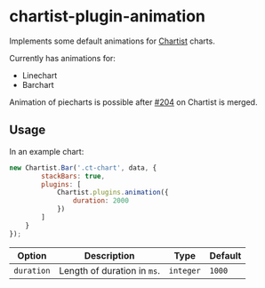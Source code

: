 # chartist-plugin-animation

Implements some default animations for [Chartist](https://github.com/gionkunz/chartist-js) charts.

Currently has animations for:

- Linechart
- Barchart

Animation of piecharts is possible after [#204](https://github.com/gionkunz/chartist-js/pull/204) on Chartist is merged.

## Usage

In an example chart:

```js
new Chartist.Bar('.ct-chart', data, {
        stackBars: true,
        plugins: [
            Chartist.plugins.animation({
                duration: 2000
            })
        ]
    }
});
```

| __Option__ | __Description__ | __Type__ | __Default__ |
| ---        | ---             | ---      | ---         |
| `duration` | Length of duration in `ms`. | `integer` | `1000` |

